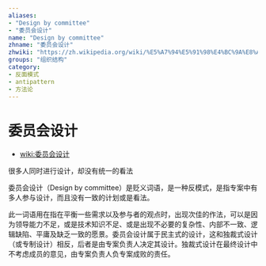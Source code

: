 ```yaml
---
aliases:
- "Design by committee"
- "委员会设计"
name: "Design by committee"
zhname: "委员会设计"
zhwiki: "https://zh.wikipedia.org/wiki/%E5%A7%94%E5%91%98%E4%BC%9A%E8%AE%BE%E8%AE%A1"
groups: "组织结构"
category:
- 反面模式
- antipattern
- 方法论
---
```


# 委员会设计

* [wiki:委员会设计](https://zh.wikipedia.org/wiki/%E5%A7%94%E5%91%98%E4%BC%9A%E8%AE%BE%E8%AE%A1)

很多人同时进行设计，却没有统一的看法

委员会设计（Design by committee）是贬义词语，是一种反模式，是指专案中有多人参与设计，而且没有一致的计划或是看法。

此一词语用在指在平衡一些需求以及参与者的观点时，出现次佳的作法，可以是因为领导能力不足，或是技术知识不足、或是出现不必要的复杂性、内部不一致、逻辑缺陷、平庸及缺乏一致的愿景。委员会设计属于民主式的设计，这和独裁式设计（或专制设计）相反，后者是由专案负责人决定其设计。独裁式设计在最终设计中不考虑成员的意见，由专案负责人负专案成败的责任。